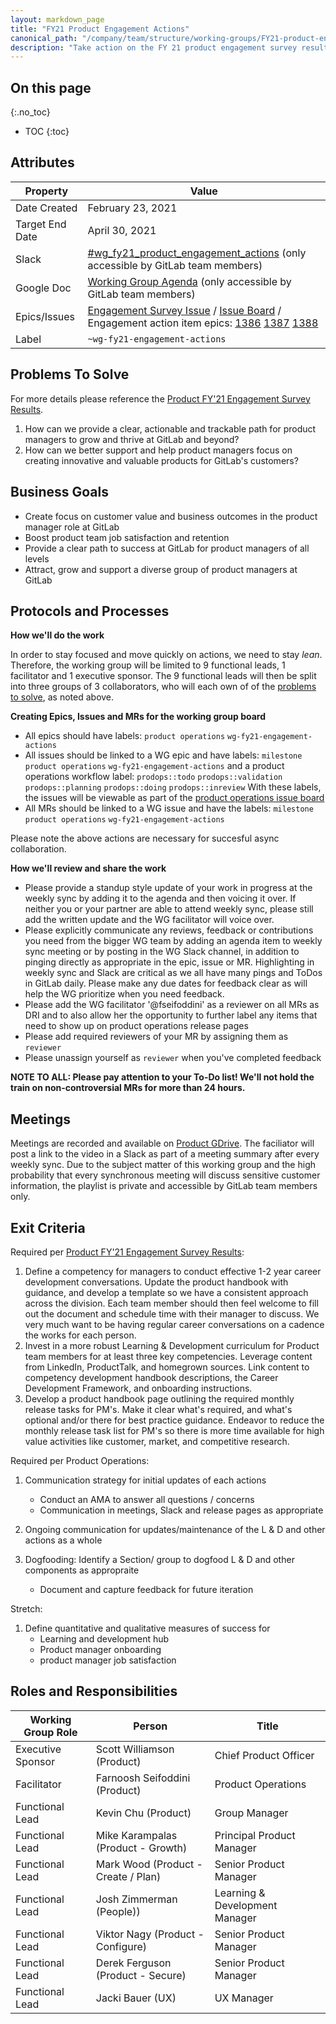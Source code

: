 ```yaml
---
layout: markdown_page
title: "FY21 Product Engagement Actions"
canonical_path: "/company/team/structure/working-groups/FY21-product-engagement-actions/"
description: "Take action on the FY 21 product engagement survey results."
---
```


## On this page
{:.no_toc}

- TOC
{:toc}

## Attributes

| Property        | Value             |
|-----------------|-------------------|
| Date Created    | February 23, 2021 |
| Target End Date | April 30, 2021    |
| Slack           | [#wg_fy21_product_engagement_actions](https://gitlab.slack.com/archives/C01P9FJRDHS) (only accessible by GitLab team members) |
| Google Doc      | [Working Group Agenda](https://docs.google.com/document/d/1_5Rf3z1uH0ieIvUJIK0CDVeG9H-EG__1B-OLxARZOxA/edit#) (only accessible by GitLab team members) |
| Epics/Issues    | [Engagement Survey Issue](https://gitlab.com/gitlab-com/Product/-/issues/1986) / [Issue Board](https://gitlab.com/groups/gitlab-com/-/boards/1453895?scope=all&utf8=%E2%9C%93&label_name[]=Product%20Operations&label_name[]=wg-fy21-engagement-actions) / Engagement action item epics: [1386](https://gitlab.com/groups/gitlab-com/-/epics/1386)  [1387](https://gitlab.com/groups/gitlab-com/-/epics/1387)  [1388](https://gitlab.com/groups/gitlab-com/-/epics/1388) |
| Label           | `~wg-fy21-engagement-actions` |

## Problems To Solve

For more details please reference the [Product FY'21 Engagement Survey Results](https://gitlab.com/gitlab-com/Product/-/issues/1986).

1. How can we provide a clear, actionable and trackable path for product managers to grow and thrive at GitLab and beyond?
1. How can we better support and  help  product managers focus on creating innovative and valuable products for GitLab's customers?


## Business Goals

- Create focus on customer value and business outcomes in the product manager role at GitLab
- Boost product team job satisfaction and retention 
- Provide a clear path to success at GitLab for product managers of all levels
- Attract, grow and support a diverse group of product managers at GitLab

## Protocols and Processes

**How we'll do the work**

In order to stay focused and move quickly on actions, we need to stay _lean_.  Therefore, the working group will be limited to 9 functional leads, 1 facilitator and 1 executive sponsor. The 9 functional leads will then be split into three groups of 3 collaborators, who will each own of of the [problems to solve](#problems-to-solve), as noted above. 

**Creating Epics, Issues and MRs for the working group board**

- All epics should have labels: `product operations` `wg-fy21-engagement-actions`
- All issues should be linked to a WG epic and have labels: `milestone` `product operations` `wg-fy21-engagement-actions` and a product operations  workflow label: `prodops::todo` `prodops::validation` `prodops::planning` `prodops::doing` `prodops::inreview` With these labels, the issues will be viewable as part of the [product operations issue board](https://gitlab.com/groups/gitlab-com/-/boards/1453895?scope=all&utf8=%E2%9C%93&label_name[]=Product%20Operations&label_name[]=wg-fy21-engagement-actions)
- All MRs should be linked to a WG issue and have the labels: `milestone` `product operations` `wg-fy21-engagement-actions`

Please note the above actions are necessary for succesful async collaboration. 

**How we'll review and share the work**

- Please  provide a standup style update of your work in progress at the weekly sync by adding it to the agenda and then voicing it over. If neither you or your partner are able to attend weekly sync, please still add the written update and the WG facilitator will voice over. 
- Please explicitly communicate any reviews, feedback or contributions you need from the bigger WG team by adding an agenda item to weekly sync meeting or by posting in the WG Slack channel, in addition to pinging directly as appropriate in the epic, issue or MR. Highlighting in weekly sync and Slack are critical  as we all have many pings and ToDos in GitLab daily. Please make any due dates for feedback clear as will help the WG prioritize when you need feedback. 
- Please add  the WG facilitator '@fseifoddini' as a reviewer on all MRs as DRI and to also allow her the opportunity to further label any items that need to show up on product operations release pages
- Please add required reviewers of your MR by assigning them as  `reviewer`
- Please unassign yourself as `reviewer` when you've completed feedback 

**NOTE TO ALL: Please pay attention to your To-Do list! We'll not hold the train on non-controversial MRs for more than 24 hours.**

## Meetings

Meetings are recorded and available on [Product GDrive](https://drive.google.com/drive/u/0/folders/1IUqmhv6V2CMw51gOsU-JIRQ7eIFjLmll). The faciliator will post a link to the video in a Slack as part of a  meeting summary after every weekly sync. Due to the subject matter of this working group and the high probability that every synchronous meeting will discuss sensitive customer information, the playlist is private and accessible by GitLab team members only.

## Exit Criteria

Required per [Product FY'21 Engagement Survey Results](https://gitlab.com/gitlab-com/Product/-/issues/1986): 

1. Define a competency for managers to conduct effective 1-2 year career development conversations. Update the product handbook with guidance, and develop a template so we have a consistent approach across the division. Each team member should then feel welcome to fill out the document and schedule time with their manager to discuss. We very much want to be having regular career conversations on a cadence the works for each person.
1. Invest in a more robust Learning & Development curriculum for Product team members for at least three key competencies. Leverage content from LinkedIn, ProductTalk, and homegrown sources. Link content to competency development handbook descriptions, the Career Development Framework, and onboarding instructions.
1. Develop a product handbook page outlining the required monthly release tasks for PM's. Make it clear what's required, and what's optional and/or there for best practice guidance. Endeavor to reduce the monthly release task list for PM's so there is more time available for high value activities like customer, market, and competitive research.

Required per Product Operations:

1. Communication strategy for initial updates of each actions
     - Conduct an AMA to answer all questions / concerns
     - Communication in meetings, Slack and release pages as appropriate

1. Ongoing communication for updates/maintenance of the L & D and other actions as a whole
1. Dogfooding: Identify a Section/ group to dogfood L & D and other components as appropraite
     - Document and capture feedback for future iteration

Stretch:

1. Define quantitative and qualitative measures of success for
     - Learning and development hub
     - Product manager onboarding
     - product manager job satisfaction 


## Roles and Responsibilities

| Working Group Role    | Person                | Title                          |
|-----------------------|-----------------------|--------------------------------|
| Executive Sponsor     | Scott Williamson (Product) | Chief Product Officer |
| Facilitator           | Farnoosh Seifoddini (Product) | Product Operations |
| Functional Lead     | Kevin Chu (Product) | Group Manager |
| Functional Lead       | Mike Karampalas (Product - Growth) | Principal Product Manager |
| Functional Lead       | Mark Wood (Product - Create / Plan) | Senior Product Manager |
| Functional Lead       | Josh Zimmerman (People)) | Learning & Development Manager |
| Functional Lead       | Viktor Nagy (Product - Configure) | Senior Product Manager |
| Functional Lead       | Derek Ferguson (Product - Secure) | Senior Product Manager |
| Functional Lead       | Jacki Bauer (UX) | UX Manager |


